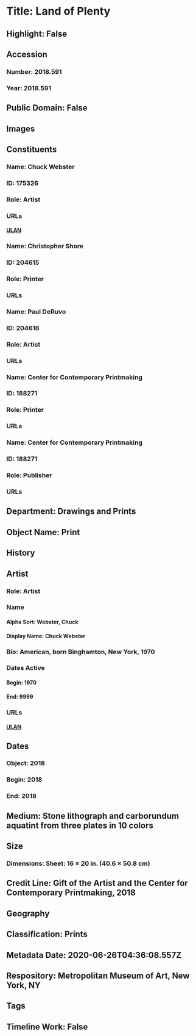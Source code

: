 # Title: Land of Plenty
## Highlight: False
## Accession
### Number: 2018.591
### Year: 2018.591
## Public Domain: False
## Images
## Constituents
### Name: Chuck Webster
### ID: 175326
### Role: Artist
### URLs
#### [ULAN](http://vocab.getty.edu/page/ulan/500333167)
### Name: Christopher Shore
### ID: 204615
### Role: Printer
### URLs
### Name: Paul DeRuvo
### ID: 204616
### Role: Artist
### URLs
### Name: Center for Contemporary Printmaking
### ID: 188271
### Role: Printer
### URLs
### Name: Center for Contemporary Printmaking
### ID: 188271
### Role: Publisher
### URLs
## Department: Drawings and Prints
## Object Name: Print
## History
## Artist
### Role: Artist
### Name
#### Alpha Sort: Webster, Chuck
#### Display Name: Chuck Webster
### Bio: American, born Binghamton, New York, 1970
### Dates Active
#### Begin: 1970
#### End: 9999
### URLs
#### [ULAN](http://vocab.getty.edu/page/ulan/500333167)
## Dates
### Object: 2018
### Begin: 2018
### End: 2018
## Medium: Stone lithograph and carborundum aquatint from three plates in 10 colors
## Size
### Dimensions: Sheet: 16 × 20 in. (40.6 × 50.8 cm)
## Credit Line: Gift of the Artist and the Center for Contemporary Printmaking, 2018
## Geography
## Classification: Prints
## Metadata Date: 2020-06-26T04:36:08.557Z
## Respository: Metropolitan Museum of Art, New York, NY
## Tags
## Timeline Work: False